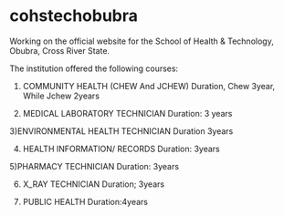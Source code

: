 # cohstechobubra
Working on the official website for the School of Health &amp; Technology, Obubra, Cross River State.

The institution offered the following courses:

1) COMMUNITY HEALTH (CHEW And JCHEW)
Duration, Chew 3year, While Jchew 2years


2) MEDICAL LABORATORY TECHNICIAN
Duration: 3 years
  
3)ENVIRONMENTAL HEALTH TECHNICIAN
Duration 3years

4) HEALTH INFORMATION/ RECORDS
Duration: 3years

5)PHARMACY TECHNICIAN
Duration: 3years

6) X_RAY TECHNICIAN
Duration; 3years

7) PUBLIC HEALTH
Duration:4years
